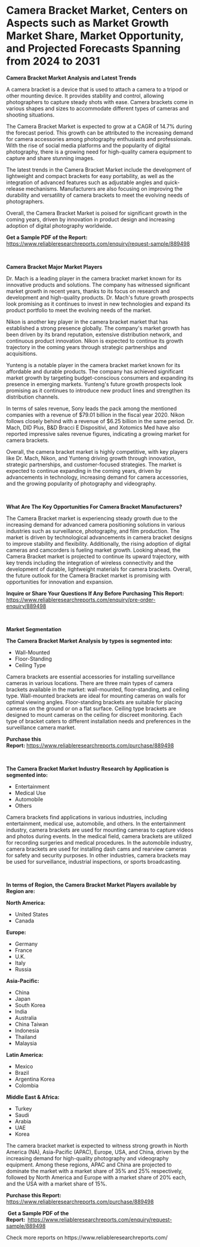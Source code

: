 <p><h1>Camera Bracket Market, Centers on Aspects such as Market Growth Market Share, Market Opportunity, and Projected Forecasts Spanning from 2024 to 2031</h1></p><p><strong>Camera Bracket Market Analysis and Latest Trends</strong></p>
<p><p>A camera bracket is a device that is used to attach a camera to a tripod or other mounting device. It provides stability and control, allowing photographers to capture steady shots with ease. Camera brackets come in various shapes and sizes to accommodate different types of cameras and shooting situations.</p><p>The Camera Bracket Market is expected to grow at a CAGR of 14.7% during the forecast period. This growth can be attributed to the increasing demand for camera accessories among photography enthusiasts and professionals. With the rise of social media platforms and the popularity of digital photography, there is a growing need for high-quality camera equipment to capture and share stunning images.</p><p>The latest trends in the Camera Bracket Market include the development of lightweight and compact brackets for easy portability, as well as the integration of advanced features such as adjustable angles and quick-release mechanisms. Manufacturers are also focusing on improving the durability and versatility of camera brackets to meet the evolving needs of photographers.</p><p>Overall, the Camera Bracket Market is poised for significant growth in the coming years, driven by innovation in product design and increasing adoption of digital photography worldwide.</p></p>
<p><strong>Get a Sample PDF of the Report:&nbsp;</strong> <a href="https://www.reliableresearchreports.com/enquiry/request-sample/889498">https://www.reliableresearchreports.com/enquiry/request-sample/889498</a></p>
<p>&nbsp;</p>
<p><strong>Camera Bracket Major Market Players</strong></p>
<p><p>Dr. Mach is a leading player in the camera bracket market known for its innovative products and solutions. The company has witnessed significant market growth in recent years, thanks to its focus on research and development and high-quality products. Dr. Mach's future growth prospects look promising as it continues to invest in new technologies and expand its product portfolio to meet the evolving needs of the market.</p><p>Nikon is another key player in the camera bracket market that has established a strong presence globally. The company's market growth has been driven by its brand reputation, extensive distribution network, and continuous product innovation. Nikon is expected to continue its growth trajectory in the coming years through strategic partnerships and acquisitions.</p><p>Yunteng is a notable player in the camera bracket market known for its affordable and durable products. The company has achieved significant market growth by targeting budget-conscious consumers and expanding its presence in emerging markets. Yunteng's future growth prospects look promising as it continues to introduce new product lines and strengthen its distribution channels.</p><p>In terms of sales revenue, Sony leads the pack among the mentioned companies with a revenue of $79.01 billion in the fiscal year 2020. Nikon follows closely behind with a revenue of $6.25 billion in the same period. Dr. Mach, DID Plus, B&D Bracci E Dispositivi, and Xotomics Med have also reported impressive sales revenue figures, indicating a growing market for camera brackets.</p><p>Overall, the camera bracket market is highly competitive, with key players like Dr. Mach, Nikon, and Yunteng driving growth through innovation, strategic partnerships, and customer-focused strategies. The market is expected to continue expanding in the coming years, driven by advancements in technology, increasing demand for camera accessories, and the growing popularity of photography and videography.</p></p>
<p>&nbsp;</p>
<p><strong>What Are The Key Opportunities For Camera Bracket Manufacturers?</strong></p>
<p><p>The Camera Bracket market is experiencing steady growth due to the increasing demand for advanced camera positioning solutions in various industries such as surveillance, photography, and film production. The market is driven by technological advancements in camera bracket designs to improve stability and flexibility. Additionally, the rising adoption of digital cameras and camcorders is fueling market growth. Looking ahead, the Camera Bracket market is projected to continue its upward trajectory, with key trends including the integration of wireless connectivity and the development of durable, lightweight materials for camera brackets. Overall, the future outlook for the Camera Bracket market is promising with opportunities for innovation and expansion.</p></p>
<p><strong>Inquire or Share Your Questions If Any Before Purchasing This Report:</strong> <a href="https://www.reliableresearchreports.com/enquiry/pre-order-enquiry/889498">https://www.reliableresearchreports.com/enquiry/pre-order-enquiry/889498</a></p>
<p>&nbsp;</p>
<p><strong>Market Segmentation</strong></p>
<p><strong>The Camera Bracket Market Analysis by types is segmented into:</strong></p>
<p><ul><li>Wall-Mounted</li><li>Floor-Standing</li><li>Ceiling Type</li></ul></p>
<p><p>Camera brackets are essential accessories for installing surveillance cameras in various locations. There are three main types of camera brackets available in the market: wall-mounted, floor-standing, and ceiling type. Wall-mounted brackets are ideal for mounting cameras on walls for optimal viewing angles. Floor-standing brackets are suitable for placing cameras on the ground or on a flat surface. Ceiling type brackets are designed to mount cameras on the ceiling for discreet monitoring. Each type of bracket caters to different installation needs and preferences in the surveillance camera market.</p></p>
<p><strong>Purchase this Report:&nbsp;</strong><a href="https://www.reliableresearchreports.com/purchase/889498">https://www.reliableresearchreports.com/purchase/889498</a></p>
<p>&nbsp;</p>
<p><strong>The Camera Bracket Market Industry Research by Application is segmented into:</strong></p>
<p><ul><li>Entertainment</li><li>Medical Use</li><li>Automobile</li><li>Others</li></ul></p>
<p><p>Camera brackets find applications in various industries, including entertainment, medical use, automobile, and others. In the entertainment industry, camera brackets are used for mounting cameras to capture videos and photos during events. In the medical field, camera brackets are utilized for recording surgeries and medical procedures. In the automobile industry, camera brackets are used for installing dash cams and rearview cameras for safety and security purposes. In other industries, camera brackets may be used for surveillance, industrial inspections, or sports broadcasting.</p></p>
<p>&nbsp;</p>
<p><strong>In terms of Region, the Camera Bracket Market Players available by Region are:</strong></p>
<p>
    <p> <strong> North America: </strong>
        <ul>
            <li>United States</li>
            <li>Canada</li>
        </ul>
        </p> 
    <p> <strong> Europe: </strong>
        <ul>
            <li>Germany</li>
            <li>France</li>
            <li>U.K.</li>
            <li>Italy</li>
            <li>Russia</li>
        </ul>
        </p> 
    <p> <strong> Asia-Pacific: </strong>
        <ul>
            <li>China</li>
            <li>Japan</li>
            <li>South Korea</li>
            <li>India</li>
            <li>Australia</li>
            <li>China Taiwan</li>
            <li>Indonesia</li>
            <li>Thailand</li>
            <li>Malaysia</li>
        </ul>
        </p> 
    <p> <strong> Latin America: </strong>
        <ul>
            <li>Mexico</li>
            <li>Brazil</li>
            <li>Argentina Korea</li>
            <li>Colombia</li>
        </ul>
        </p> 
    <p> <strong> Middle East & Africa: </strong>
        <ul>
            <li>Turkey</li>
            <li>Saudi</li>
            <li>Arabia</li>
            <li>UAE</li>
            <li>Korea</li>
        </ul>
    </p>
    </p>
<p><p>The camera bracket market is expected to witness strong growth in North America (NA), Asia-Pacific (APAC), Europe, USA, and China, driven by the increasing demand for high-quality photography and videography equipment. Among these regions, APAC and China are projected to dominate the market with a market share of 35% and 25% respectively, followed by North America and Europe with a market share of 20% each, and the USA with a market share of 15%.</p></p>
<p><strong>Purchase this Report: </strong><a href="https://www.reliableresearchreports.com/purchase/889498">https://www.reliableresearchreports.com/purchase/889498</a></p>
<p>&nbsp;<strong>Get a Sample PDF of the Report:&nbsp;&nbsp;</strong><a href="https://www.reliableresearchreports.com/enquiry/request-sample/889498">https://www.reliableresearchreports.com/enquiry/request-sample/889498</a></p>
<p><strong></strong></p>
<p>Check more reports on https://www.reliableresearchreports.com/</p>